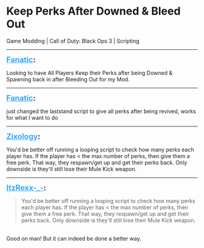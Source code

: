 # Keep Perks After Downed & Bleed Out
Game Modding | Call of Duty: Black Ops 3 | Scripting

---
<strong style="font-size: 1.4em;"><span style="text-decoration: underline;text-decoration-color: #34a7f9;"><span style="color:#34a7f9;">Fanatic</span></span>:</strong>

<p>Looking to have All Players Keep their Perks after being Downed &amp; Spawning back in after Bleeding Out for my Mod.</p>

---
<strong style="font-size: 1.4em;"><span style="text-decoration: underline;text-decoration-color: #34a7f9;"><span style="color:#34a7f9;">Fanatic</span></span>:</strong>

<p>just changed the laststand script to give all perks after being revived, works for what I want to do</p>

---
<strong style="font-size: 1.4em;"><span style="text-decoration: underline;text-decoration-color: #34a7f9;"><span style="color:#34a7f9;">Zixology</span></span>:</strong>

<p>You&#39;d be better off running a looping script to check how many perks each player has. If the player has &lt; the max number of perks, then give them a free perk. That way, they respawn/get up and get their perks back. Only downside is they&#39;ll still lose their Mule Kick weapon.</p>

---
<strong style="font-size: 1.4em;"><span style="text-decoration: underline;text-decoration-color: #34a7f9;"><span style="color:#34a7f9;">ItzRexx-_-</span></span>:</strong>

<p><blockquote>You&#39;d be better off running a looping script to check how many perks each player has. If the player has &lt; the max number of perks, then give them a free perk. That way, they respawn/get up and get their perks back. Only downside is they&#39;ll still lose their Mule Kick weapon.<br /></blockquote><br />Good on man! But it can indeed be done a better way.</p>
